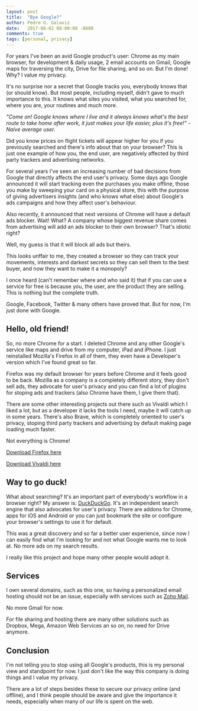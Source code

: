```yaml
---
layout: post
title:  "Bye Google?"
author: Pedro G. Galaviz
date:   2017-06-02 08:00:00 -0600
comments: true
tags: [personal, privacy]
---
```


For years I've been an avid Google product's user: Chrome as my main browser, for development
&amp; daily usage, 2 email accounts on Gmail, Google maps for traversing the city, Drive for file
sharing, and so on. But I'm done! Why? I value my privacy.

It's no surprise nor a secret that Google tracks you, everybody knows that (or should know). But most people, including myself, didn't gave to much importance to this. It knows what sites you visited, what you searched for, where you are, your routines and much more.

<i>"Come on! Google knows where I live and it always knows what's the best route to take home after work, it just makes your life easier, plus it's free!" - Naive average user.</i>

Did you know prices on flight tickets will appear higher for you if you previously searched and there's
info about that on your browser? This is just one example of how you, the end user, are
negatively affected by third party trackers and advertising networks.

For several years I've seen an increasing number of bad decisions from Google that directly
affects the end user's privacy. Some days ago Google announced it will start tracking even the purchases you
make offline, those you make by sweeping your card on a physical store, this with the purpose of giving advertisers insights (and who knows what else) about Google's ads campaigns and how they affect user's behaviour.

Also recently, it announced that next versions of Chrome will have a default ads blocker. Wait!
What? A company whose biggest revenue share comes from advertising will add an ads blocker to their own
browser? That's idiotic right?

Well, my guess is that it will block all ads but theirs.

This looks unffair to me, they created a browser so they can track your movements, interests and darkest
secrets so they can sell them to the best buyer, and now they want to make it a monopoly?

I once heard (can't remember where and who said it) that if you can use a service for free is
because you, the user, are the product they are selling. This is nothing but the complete truth.

Google, Facebook, Twitter &amp; many others have proved that. But for now, I'm just done with Google.

## Hello, old friend!

So, no more Chrome for a start. I deleted Chrome and any other Google's service like maps and drive from my computer, iPad and iPhone. I just reinstalled Mozilla's Firefox in all of them, they even have a Developer's version which I've found great so far.

Firefox was my default browser for years before Chrome and it feels good to be back. Mozilla as a
company is a completely different story, they don't sell ads, they advocate for user's privacy and
you can find a lot of plugins for stoping ads and trackers (also Chrome have them, I give them that).

There are some other interesting projects out there such as Vivaldi which I liked a lot, but as a
developer it lacks the tools I need, maybe it will catch up in some years. There's also Brave, which
is completely oriented to user's privacy, stoping third party trackers and advertising by default
making page loading much faster.

Not everything is Chrome!

[Download Firefox here](https://www.mozilla.org/en-US/firefox/new/)

[Download Vivaldi here](https://vivaldi.com/)

## Way to go duck!

What about searching? It's an important part of everybody's workflow in a browser right? My answer
is: [DuckDuckGo](https://duckduckgo.com/). It's an independent search engine that also advocates for
user's privacy. There are addons for Chrome, apps for iOS and Android or you can just bookmark the
site or configure your browser's settings to use it for default.

This was a great discovery and so far a better user experience, since now I can easily find what I'm
looking for and not what Google wants me to look at. No more ads on my search results.

I really like this project and hope many other people would adopt it.

## Services

I own several domains, such as this one, so having a personalized email hosting should not be an
issue, especially with services such as [Zoho Mail](https://www.zoho.com/mail/).

No more Gmail for now.

For file sharing and hosting there are many other solutions such as Dropbox, Mega, Amazon Web
Services an so on, no need for Drive anymore.

## Conclusion

I'm not telling you to stop using all Google's products, this is my personal view and standpoint for
now. I just don't like the way this company is doing things and I value my privacy.

There are a lot of steps besides these to secure our privacy online (and offline), and I think people should be aware and
give the importance it needs, especially when many of our life is spent on the web.



